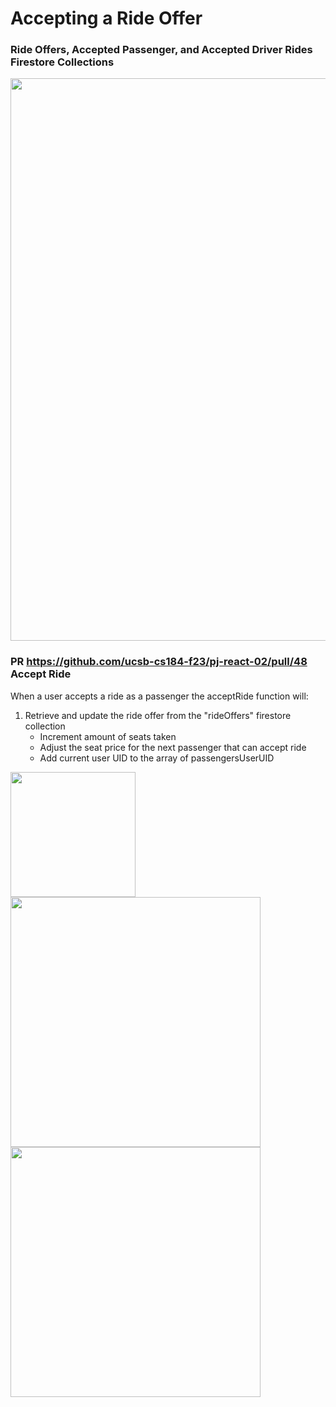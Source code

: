 # Accepting a Ride Offer

### Ride Offers, Accepted Passenger, and Accepted Driver Rides Firestore Collections
<img src="https://github.com/ucsb-cs184-f23/pj-react-02/assets/42366976/f506ea78-c840-4e5d-b33d-5f05a36ee648" width="900">

### PR https://github.com/ucsb-cs184-f23/pj-react-02/pull/48 Accept Ride

When a user accepts a ride as a passenger the acceptRide function will:

1. Retrieve and update the ride offer from the "rideOffers" firestore collection
    - Increment amount of seats taken
    - Adjust the seat price for the next passenger that can accept ride
    - Add current user UID to the array of passengersUserUID

<div display="flex" flex-direction="row">
    <img src="https://github.com/ucsb-cs184-f23/pj-react-02/assets/42366976/ebc3ecfb-f102-41ac-942b-0cbd6580242f" width="200">
    <div display="flex" flex-direction= "column">
      <img src="https://github.com/ucsb-cs184-f23/pj-react-02/assets/42366976/ec3c3df2-1a31-43c6-a9c7-62ce2921b1fb" width="400">
      <img src="https://github.com/ucsb-cs184-f23/pj-react-02/assets/42366976/e1a3a773-723b-4402-9c86-b9cb48266de4" width="400">
    </div>
</div>
